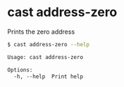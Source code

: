 # cast address-zero

Prints the zero address

```bash
$ cast address-zero --help
```

```txt
Usage: cast address-zero

Options:
  -h, --help  Print help
```
